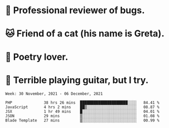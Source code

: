 # 🐛 Professional reviewer of bugs.
# 🐱 Friend of a cat (his name is Greta).
# 📜 Poetry lover.
# 🎸 Terrible playing guitar, but I try.

<!--START_SECTION:waka-->
```text
Week: 30 November, 2021 - 06 December, 2021

PHP              38 hrs 26 mins  █████████████████████░░░░   84.41 % 
JavaScript       4 hrs 2 mins    ██▒░░░░░░░░░░░░░░░░░░░░░░   08.87 % 
JSX              1 hr 49 mins    █░░░░░░░░░░░░░░░░░░░░░░░░   04.01 % 
JSON             29 mins         ▒░░░░░░░░░░░░░░░░░░░░░░░░   01.08 % 
Blade Template   27 mins         ▒░░░░░░░░░░░░░░░░░░░░░░░░   00.99 % 
```
<!--END_SECTION:waka-->
